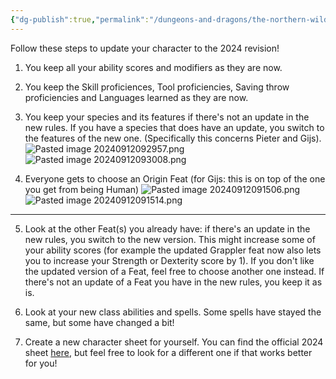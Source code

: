 ```yaml
---
{"dg-publish":true,"permalink":"/dungeons-and-dragons/the-northern-wilds/players/reference-material/2024-revision-conversion/","tags":["TTRPG/Campaigns/Northern-Wilds","SRD"]}
---
```


Follow these steps to update your character to the 2024 revision!

1. You keep all your ability scores and modifiers as they are now.

2. You keep the Skill proficiences, Tool proficiencies, Saving throw proficiencies and Languages learned as they are now.

3. You keep your species and its features if there's not an update in the new rules. If you have a species that does have an update, you switch to the features of the new one. (Specifically this concerns Pieter and Gijs).
	![Pasted image 20240912092957.png](/img/user/z_attachments/Pasted%20image%2020240912092957.png)
	![Pasted image 20240912093008.png](/img/user/z_attachments/Pasted%20image%2020240912093008.png)

4. Everyone gets to choose an Origin Feat (for Gijs: this is on top of the one you get from being Human)
![Pasted image 20240912091506.png](/img/user/z_attachments/Pasted%20image%2020240912091506.png)![Pasted image 20240912091514.png](/img/user/z_attachments/Pasted%20image%2020240912091514.png)

---
5. Look at the other Feat(s) you already have: if there's an update in the new rules, you switch to the new version. This might increase some of your ability scores (for example the updated Grappler feat now also lets you to increase your Strength or Dexterity score by 1). If you don't like the updated version of a Feat, feel free to choose another one instead. If there's not an update of a Feat you have in the new rules, you keep it as is. 

6. Look at your new class abilities and spells. Some spells have stayed the same, but some have changed a bit!

7. Create a new character sheet for yourself. You can find the official 2024 sheet [here](https://drive.google.com/file/d/1Z6j32y7x3W8jS9epHXsj7VC069S9nJVS/view?usp=drive_link), but feel free to look for a different one if that works better for you!
